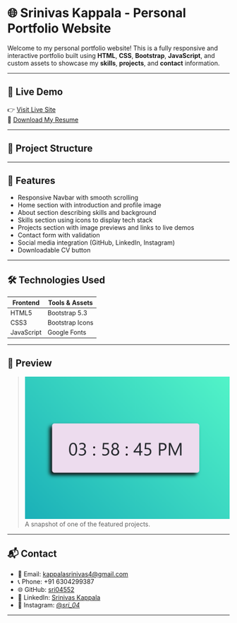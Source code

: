 # 🌐 Srinivas Kappala - Personal Portfolio Website

Welcome to my personal portfolio website! This is a fully responsive and interactive portfolio built using **HTML**, **CSS**, **Bootstrap**, **JavaScript**, and custom assets to showcase my **skills**, **projects**, and **contact** information.

---

## 🔗 Live Demo

👉 [Visit Live Site](https://sri04552.github.io/)  
📄 [Download My Resume](./Assets/Srinivas_Resume.pdf)

---

## 📁 Project Structure


---

## 🚀 Features

- Responsive Navbar with smooth scrolling
- Home section with introduction and profile image
- About section describing skills and background
- Skills section using icons to display tech stack
- Projects section with image previews and links to live demos
- Contact form with validation
- Social media integration (GitHub, LinkedIn, Instagram)
- Downloadable CV button

---

## 🛠️ Technologies Used

| Frontend         | Tools & Assets         |
|------------------|------------------------|
| HTML5            | Bootstrap 5.3          |
| CSS3             | Bootstrap Icons        |
| JavaScript       | Google Fonts           |

---

## 📸 Preview

> ![Portfolio Screenshot](./Assets/digitalclock.png)  
> A snapshot of one of the featured projects.

---

## 📬 Contact

- 📧 Email: kappalasrinivas4@gmail.com  
- 📞 Phone: +91 6304299387  
- 🌐 GitHub: [sri04552](https://github.com/sri04552)  
- 💼 LinkedIn: [Srinivas Kappala](https://www.linkedin.com/in/srinivas-kappala-882981360/)  
- 📸 Instagram: [@_sri_04_](https://www.instagram.com/_sri_04_/)

---

